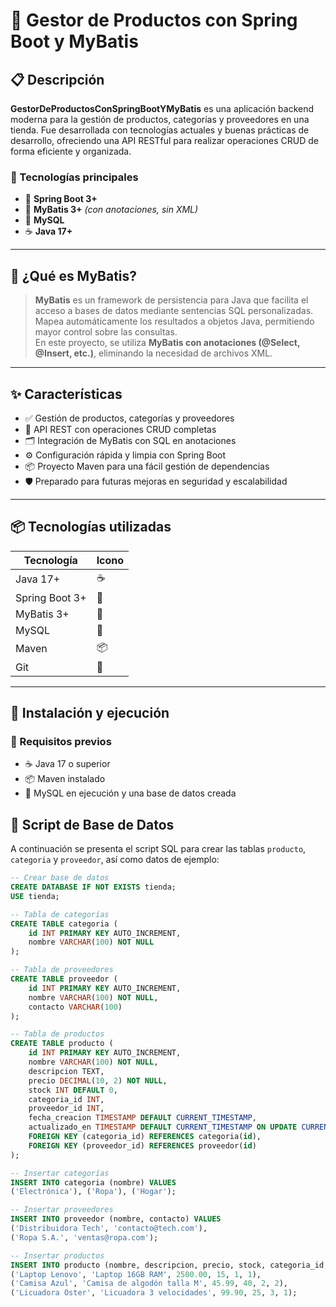 # 🚀 Gestor de Productos con Spring Boot y MyBatis

## 📋 Descripción

**GestorDeProductosConSpringBootYMyBatis** es una aplicación backend moderna para la gestión de productos, categorías y proveedores en una tienda. Fue desarrollada con tecnologías actuales y buenas prácticas de desarrollo, ofreciendo una API RESTful para realizar operaciones CRUD de forma eficiente y organizada.

### 🔧 Tecnologías principales

- 🌱 **Spring Boot 3+**  
- 🧩 **MyBatis 3+** *(con anotaciones, sin XML)*  
- 🐬 **MySQL**  
- ☕ **Java 17+**

---

## 🧠 ¿Qué es MyBatis?

> **MyBatis** es un framework de persistencia para Java que facilita el acceso a bases de datos mediante sentencias SQL personalizadas. Mapea automáticamente los resultados a objetos Java, permitiendo mayor control sobre las consultas.  
> En este proyecto, se utiliza **MyBatis con anotaciones (@Select, @Insert, etc.)**, eliminando la necesidad de archivos XML.

---

## ✨ Características

- ✅ Gestión de productos, categorías y proveedores  
- 🔄 API REST con operaciones CRUD completas  
- 🗂️ Integración de MyBatis con SQL en anotaciones  
- ⚙️ Configuración rápida y limpia con Spring Boot  
- 📦 Proyecto Maven para una fácil gestión de dependencias  
- 🛡️ Preparado para futuras mejoras en seguridad y escalabilidad  

---

## 📦 Tecnologías utilizadas

| Tecnología       | Icono   |
|------------------|---------|
| Java 17+         | ☕      |
| Spring Boot 3+   | 🌱      |
| MyBatis 3+       | 🧩      |
| MySQL            | 🐬      |
| Maven            | 📦      |
| Git              | 🔧      |

---

## 🚀 Instalación y ejecución

### 🧰 Requisitos previos

- ☕ Java 17 o superior  
- 📦 Maven instalado  
- 🐬 MySQL en ejecución y una base de datos creada


## 📄 Script de Base de Datos

A continuación se presenta el script SQL para crear las tablas `producto`, `categoria` y `proveedor`, así como datos de ejemplo:

```sql
-- Crear base de datos
CREATE DATABASE IF NOT EXISTS tienda;
USE tienda;

-- Tabla de categorías
CREATE TABLE categoria (
    id INT PRIMARY KEY AUTO_INCREMENT,
    nombre VARCHAR(100) NOT NULL
);

-- Tabla de proveedores
CREATE TABLE proveedor (
    id INT PRIMARY KEY AUTO_INCREMENT,
    nombre VARCHAR(100) NOT NULL,
    contacto VARCHAR(100)
);

-- Tabla de productos
CREATE TABLE producto (
    id INT PRIMARY KEY AUTO_INCREMENT,
    nombre VARCHAR(100) NOT NULL,
    descripcion TEXT,
    precio DECIMAL(10, 2) NOT NULL,
    stock INT DEFAULT 0,
    categoria_id INT,
    proveedor_id INT,
    fecha_creacion TIMESTAMP DEFAULT CURRENT_TIMESTAMP,
    actualizado_en TIMESTAMP DEFAULT CURRENT_TIMESTAMP ON UPDATE CURRENT_TIMESTAMP,
    FOREIGN KEY (categoria_id) REFERENCES categoria(id),
    FOREIGN KEY (proveedor_id) REFERENCES proveedor(id)
);

-- Insertar categorías
INSERT INTO categoria (nombre) VALUES
('Electrónica'), ('Ropa'), ('Hogar');

-- Insertar proveedores
INSERT INTO proveedor (nombre, contacto) VALUES
('Distribuidora Tech', 'contacto@tech.com'),
('Ropa S.A.', 'ventas@ropa.com');

-- Insertar productos
INSERT INTO producto (nombre, descripcion, precio, stock, categoria_id, proveedor_id) VALUES
('Laptop Lenovo', 'Laptop 16GB RAM', 2500.00, 15, 1, 1),
('Camisa Azul', 'Camisa de algodón talla M', 45.99, 40, 2, 2),
('Licuadora Oster', 'Licuadora 3 velocidades', 99.90, 25, 3, 1);



